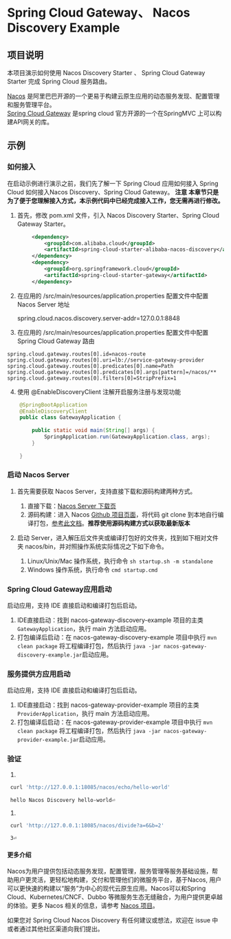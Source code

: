 # Spring Cloud Gateway、 Nacos Discovery Example

## 项目说明

本项目演示如何使用 Nacos Discovery Starter 、 Spring Cloud Gateway Starter 完成 Spring Cloud 服务路由。

[Nacos](https://github.com/alibaba/Nacos) 是阿里巴巴开源的一个更易于构建云原生应用的动态服务发现、配置管理和服务管理平台。  
[Spring Cloud Gateway](https://spring.io/projects/spring-cloud-gateway) 是spring cloud
官方开源的一个在SpringMVC 上可以构建API网关的库。

## 示例

### 如何接入

在启动示例进行演示之前，我们先了解一下 Spring Cloud 应用如何接入 Spring Cloud 如何接入Nacos Discovery、Spring Cloud
Gateway。
**注意 本章节只是为了便于您理解接入方式，本示例代码中已经完成接入工作，您无需再进行修改。**

1. 首先，修改 pom.xml 文件，引入 Nacos Discovery Starter、Spring Cloud Gateway Starter。

```xml
	    <dependency>
            <groupId>com.alibaba.cloud</groupId>
            <artifactId>spring-cloud-starter-alibaba-nacos-discovery</artifactId>
        </dependency>
        <dependency>
            <groupId>org.springframework.cloud</groupId>
            <artifactId>spring-cloud-starter-gateway</artifactId>
        </dependency>
```

2. 在应用的 /src/main/resources/application.properties 配置文件中配置 Nacos Server 地址

   	spring.cloud.nacos.discovery.server-addr=127.0.0.1:8848

3. 在应用的 /src/main/resources/application.properties 配置文件中配置 Spring Cloud Gateway 路由

```properties
spring.cloud.gateway.routes[0].id=nacos-route
spring.cloud.gateway.routes[0].uri=lb://service-gateway-provider
spring.cloud.gateway.routes[0].predicates[0].name=Path
spring.cloud.gateway.routes[0].predicates[0].args[pattern]=/nacos/**
spring.cloud.gateway.routes[0].filters[0]=StripPrefix=1
```

4. 使用 @EnableDiscoveryClient 注解开启服务注册与发现功能

```java
    @SpringBootApplication
    @EnableDiscoveryClient
    public class GatewayApplication {
    
        public static void main(String[] args) {
            SpringApplication.run(GatewayApplication.class, args);
        }
    
    }
```

### 启动 Nacos Server

1. 首先需要获取 Nacos Server，支持直接下载和源码构建两种方式。

    1. 直接下载：[Nacos Server 下载页](https://github.com/alibaba/nacos/releases)
    2. 源码构建：进入 Nacos [Github 项目页面](https://github.com/alibaba/nacos)，将代码 git clone
       到本地自行编译打包，[参考此文档](https://nacos.io/zh-cn/docs/quick-start.html)。**推荐使用源码构建方式以获取最新版本**

2. 启动 Server，进入解压后文件夹或编译打包好的文件夹，找到如下相对文件夹 nacos/bin，并对照操作系统实际情况之下如下命令。

    1. Linux/Unix/Mac 操作系统，执行命令 `sh startup.sh -m standalone`
    1. Windows 操作系统，执行命令 `cmd startup.cmd`

### Spring Cloud Gateway应用启动

启动应用，支持 IDE 直接启动和编译打包后启动。

1. IDE直接启动：找到 nacos-gateway-discovery-example 项目的主类 `GatewayApplication`，执行 main 方法启动应用。
2. 打包编译后启动：在 nacos-gateway-discovery-example 项目中执行 `mvn clean package`
   将工程编译打包，然后执行 `java -jar nacos-gateway-discovery-example.jar`启动应用。

### 服务提供方应用启动

启动应用，支持 IDE 直接启动和编译打包后启动。

1. IDE直接启动：找到 nacos-gateway-provider-example 项目的主类 `ProviderApplication`，执行 main 方法启动应用。
2. 打包编译后启动：在 nacos-gateway-provider-example 项目中执行 `mvn clean package`
   将工程编译打包，然后执行 `java -jar nacos-gateway-provider-example.jar`启动应用。

### 验证

1.

```bash
 curl 'http://127.0.0.1:18085/nacos/echo/hello-world' 
 
 hello Nacos Discovery hello-world⏎
```

1.

```bash
 curl 'http://127.0.0.1:18085/nacos/divide?a=6&b=2' 

 3⏎              
```

#### 更多介绍

Nacos为用户提供包括动态服务发现，配置管理，服务管理等服务基础设施，帮助用户更灵活，更轻松地构建，交付和管理他们的微服务平台，基于Nacos,
用户可以更快速的构建以“服务”为中心的现代云原生应用。Nacos可以和Spring Cloud、Kubernetes/CNCF、Dubbo
等微服务生态无缝融合，为用户提供更卓越的体验。更多 Nacos 相关的信息，请参考 [Nacos 项目](https://github.com/alibaba/Nacos)。

如果您对 Spring Cloud Nacos Discovery 有任何建议或想法，欢迎在 issue 中或者通过其他社区渠道向我们提出。

